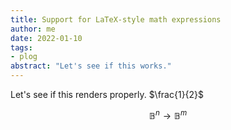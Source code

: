 ```yaml
---
title: Support for LaTeX-style math expressions
author: me
date: 2022-01-10
tags:
- plog
abstract: "Let's see if this works."
---
```


Let's see if this renders properly. $\frac{1}{2}$ 

$$\mathbb{B}^n \rightarrow \mathbb{B}^m$$



